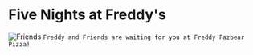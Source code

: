# Five Nights at Freddy's
![Friends](https://i.pinimg.com/564x/a9/73/8e/a9738e09db5e660a52bb90cba7caa55f.jpg) 
`Freddy and Friends are waiting for you at Freddy Fazbear Pizza!`
